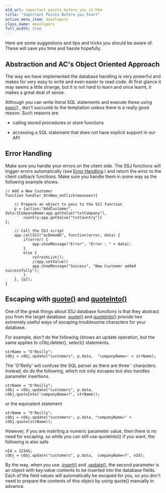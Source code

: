 ```yaml
---
old_url: important_points_before_you_st.htm
title: "Important Points Before you Start"
active_menu_item: developers
class_name: developers
full_width: true
---
```



Here are some suggestions and tips and tricks you should be aware of. These will save you time and hassle hopefully.

## Abstraction and AC's Object Oriented Approach

The way we have implemented the database handling is very powerful and makes for very easy to write and even easier to read code. At first glance it may seems a little strange, but it is not hard to learn and once learnt, it makes a great deal of sense.

Although you can write literal SQL statements and execute these using [exec()](/developers/documentation/scripting-apis/server-side-api/ssj-object/database/exec) , don't succumb to the temptation unless there is a really good reason. Such reasons are

 - calling stored procedures or store functions

 - accessing a SQL statement that does not have explicit support in our API

## Error Handling

Make sure you handle your errors on the client side. The SSJ functions will trigger errors automatically (see [Error Handling](/developers/documentation/product-guide/data-storage/server-side-data-storage/error-handling) ) and return the error to the client callback functions. Make sure you handle them in some way as the following example shows.

    // Add a New Customer
    function handler_btnNew_onClick(mouseev){
        
        // Prepare an object to pass to the SSJ function
        p = {action:"AddCustomer", 
    data:{CompanyName:app.getValue("txtCompany"), 
            country:app.getValue("txtCountry")}
    };
     
        // Call the SSJ script
        app.callSSJ("acDemoWS", function(error, data) {
            if(error) {
                app.showMessage("Error", "Error : " + data);    
            }
            else {
                refreshList();
                //app.setValue()
                app.showMessage("Success", "New Customer added successfully");
            }
        }, [p]);    
    }

## Escaping with [quote()](/developers/documentation/scripting-apis/server-side-api/ssj-object/database/quote) and [quoteInto()](/developers/documentation/scripting-apis/server-side-api/ssj-object/database/quoteinto)

One of the great things about SSJ database functions is that they abstract you from the target database. [quote()](/developers/documentation/scripting-apis/server-side-api/ssj-object/database/quote) and [quoteInto()](/developers/documentation/scripting-apis/server-side-api/ssj-object/database/quoteinto) provide two extremely useful ways of escaping troublesome characters for your database.

For example, don't do the following (shows an update operation, but the same applies to cObj.delete(), select() statements.

    strName = "O'Reilly";
    cObj = cObj.update("customers", p.data,  "companyName=' + strName);
 
The 'O'Reilly' will confuse the SQL parser as there are three ' characters. Instead, do do the following, which not only escapes but also handles parameter insertions.
    
    strName = "O'Reilly";
    cObj = cObj.update("customers", p.data,  cObj.quoteInto('companyName=?', strName));
     
or the equivalent statement
    
    strName = "O'Reilly";
    cObj = cObj.update("customers", p.data, "companyName=" + cObj.quote(strName));

However, if you are inserting a numeric parameter value, then there is no need for escaping, so while you can still use quoteInto() if you want, the following is also safe

    nId = 12345;
    cObj = cObj.update("customers", p.data,  companyName=?', nId);
   

By the way, when you use .[insert()](/developers/documentation/scripting-apis/server-side-api/ssj-object/database/insert) and .[update()](/developers/documentation/scripting-apis/server-side-api/ssj-object/database/update), the second parameter is an object with key:value contents to be inserted into the database fields. Each of the field values will automatically be escaped for you, so you don't need to prepare the contents of this object by using quote() manually in advance.
